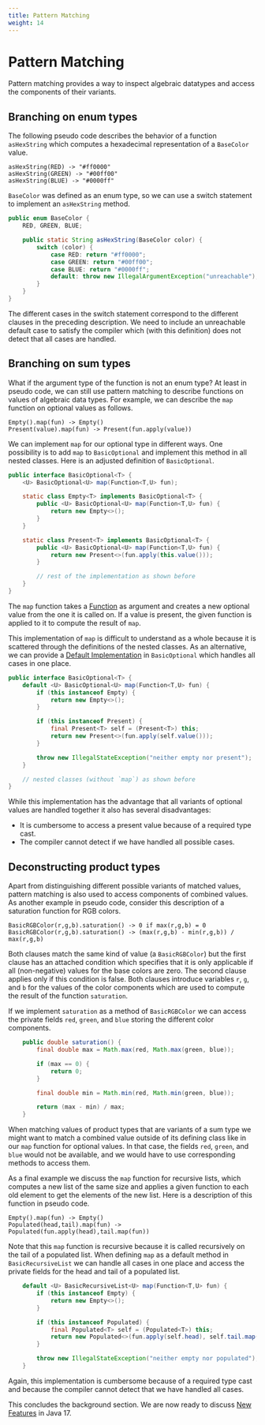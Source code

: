 ```yaml
---
title: Pattern Matching
weight: 14
---
```


# Pattern Matching

Pattern matching provides a way to inspect algebraic datatypes
and access the components of their variants.

## Branching on enum types

The following pseudo code
describes the behavior of a function `asHexString`
which computes a hexadecimal representation of a `BaseColor` value.

```
asHexString(RED) -> "#ff0000"
asHexString(GREEN) -> "#00ff00"
asHexString(BLUE) -> "#0000ff"
```

`BaseColor` was defined as an enum type,
so we can use a switch statement to implement an `asHexString` method.

```java
public enum BaseColor { 
    RED, GREEN, BLUE;

    public static String asHexString(BaseColor color) {
        switch (color) {
            case RED: return "#ff0000";
            case GREEN: return "#00ff00";
            case BLUE: return "#0000ff";
            default: throw new IllegalArgumentException("unreachable");
        }
    }
}
```

The different cases in the switch statement correspond to the different clauses
in the preceding description.
We need to include an unreachable default case
to satisfy the compiler which
(with this definition)
does not detect that all cases are handled.

## Branching on sum types

What if the argument type of the function is not an enum type?
At least in pseudo code, we can still use pattern matching 
to describe functions on values of algebraic data types.
For example, we can describe the `map` function on optional values as follows.

```
Empty().map(fun) -> Empty()
Present(value).map(fun) -> Present(fun.apply(value))
```

We can implement `map` for our optional type in different ways.
One possibility is to add `map` to `BasicOptional`
and implement this method in all nested classes.
Here is an adjusted definition of `BasicOptional`.

```java
public interface BasicOptional<T> {
    <U> BasicOptional<U> map(Function<T,U> fun);

    static class Empty<T> implements BasicOptional<T> {
        public <U> BasicOptional<U> map(Function<T,U> fun) {
            return new Empty<>();
        }
    }

    static class Present<T> implements BasicOptional<T> {
        public <U> BasicOptional<U> map(Function<T,U> fun) {
            return new Present<>(fun.apply(this.value()));
        }

        // rest of the implementation as shown before
    }
}
```

The `map` function takes a
[Function](https://docs.oracle.com/en/java/javase/17/docs/api/java.base/java/util/function/Function.html)
as argument and creates a new optional value from the one it is called on.
If a value is present, 
the given function is applied to it to compute the result of `map`.

This implementation of `map` is difficult to understand as a whole
because it is scattered through the definitions of the nested classes.
As an alternative, we can provide a
[Default Implementation](https://docs.oracle.com/javase/tutorial/java/IandI/defaultmethods.html)
in `BasicOptional` which handles all cases in one place.

```java
public interface BasicOptional<T> {
    default <U> BasicOptional<U> map(Function<T,U> fun) {
        if (this instanceof Empty) {
            return new Empty<>();
        }

        if (this instanceof Present) {
            final Present<T> self = (Present<T>) this;
            return new Present<>(fun.apply(self.value()));
        }

        throw new IllegalStateException("neither empty nor present");
    }

    // nested classes (without `map`) as shown before
}
```

While this implementation has the advantage 
that all variants of optional values are handled together
it also has several disadvantages:
  * It is cumbersome to access a present value because of a required type cast.
  * The compiler cannot detect if we have handled all possible cases.

## Deconstructing product types

Apart from distinguishing different possible variants of matched values,
pattern matching is also used to access components of combined values.
As another example in pseudo code,
consider this description of a saturation function for RGB colors.

```
BasicRGBColor(r,g,b).saturation() -> 0 if max(r,g,b) = 0
BasicRGBColor(r,g,b).saturation() -> (max(r,g,b) - min(r,g,b)) / max(r,g,b)
```

Both clauses match the same kind of value (a `BasicRGBColor`)
but the first clause has an attached condition
which specifies that it is only applicable 
if all (non-negative) values for the base colors are zero.
The second clause applies only if this condition is false.
Both clauses introduce variables `r`, `g`, and `b`
for the values of the color components
which are used to compute the result of the function `saturation`.

If we implement `saturation` as a method of `BasicRGBColor`
we can access the private fields `red`, `green`, and `blue`
storing the different color components.

```java
    public double saturation() {
        final double max = Math.max(red, Math.max(green, blue));

        if (max == 0) {
            return 0;
        }

        final double min = Math.min(red, Math.min(green, blue));

        return (max - min) / max;
    }
```

When matching values of product types that are variants of a sum type
we might want to match a combined value outside of its defining class
like in our `map` function for optional values.
In that case, the fields `red`, `green`, and `blue` would not be available,
and we would have to use corresponding methods to access them.

As a final example we discuss the `map` function for recursive lists,
which computes a new list of the same size
and applies a given function to each old element
to get the elements of the new list.
Here is a description of this function in pseudo code.

```
Empty().map(fun) -> Empty()
Populated(head,tail).map(fun) -> Populated(fun.apply(head),tail.map(fun))
```

Note that this `map` function is recursive
because it is called recursively on the tail of a populated list.
When defining `map` as a default method in `BasicRecursiveList`
we can handle all cases in one place
and access the private fields for the head and tail of a populated list.

```java
    default <U> BasicRecursiveList<U> map(Function<T,U> fun) {
        if (this instanceof Empty) {
            return new Empty<>();
        }

        if (this instanceof Populated) {
            final Populated<T> self = (Populated<T>) this;
            return new Populated<>(fun.apply(self.head), self.tail.map(fun));
        }

        throw new IllegalStateException("neither empty nor populated");
    }
```

Again, this implementation is cumbersome because of a required type cast
and because the compiler cannot detect that we have handled all cases.

This concludes the background section.
We are now ready to discuss [New Features](../../features) in Java 17.
